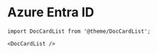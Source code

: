 # Azure Entra ID

```mdx-code-block
import DocCardList from '@theme/DocCardList';

<DocCardList />
```
